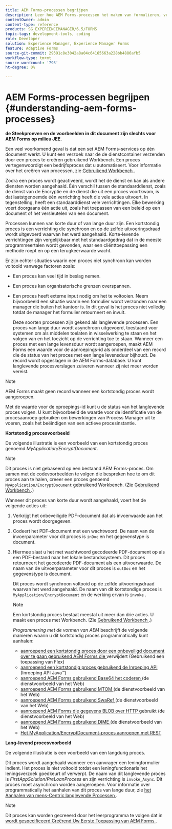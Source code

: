 ```yaml
---
title: AEM Forms-processen begrijpen
description: Leer hoe AEM Forms-processen het maken van formulieren, verzenden, gegevensverwerking, validatie, integratie, workflowautomatisering en uitvoerbeheer omvatten.
contentOwner: admin
content-type: reference
products: SG_EXPERIENCEMANAGER/6.5/FORMS
topic-tags: development-tools, coding
role: Developer
solution: Experience Manager, Experience Manager Forms
feature: Adaptive Forms
source-git-commit: 29391c8e3042a8a04c64165663a228bb4886afb5
workflow-type: tm+mt
source-wordcount: '793'
ht-degree: 0%

---
```


# AEM Forms-processen begrijpen {#understanding-aem-forms-processes}

**de Steekproeven en de voorbeelden in dit document zijn slechts voor AEM Forms op milieu JEE.**

Een veel voorkomend geval is dat een set AEM Forms-services op één document werkt. U kunt een verzoek naar de de dienstcontainer verzenden door een proces te creëren gebruikend Workbench. Een proces vertegenwoordigt een bedrijfsproces dat u automatiseert. Voor informatie over het creëren van processen, zie [ Gebruikend Workbench ](https://www.adobe.com/go/learn_aemforms_workbench_63).

Zodra een proces wordt geactiveerd, wordt het de dienst en kan als andere diensten worden aangehaald. Één verschil tussen de standaarddienst, zoals de dienst van de Encryptie en de dienst die uit een proces voortkwam, is dat laatstgenoemde één verrichting heeft die vele acties uitvoert. In tegenstelling, heeft een standaarddienst vele verrichtingen. Elke bewerking voert doorgaans één actie uit, zoals het toepassen van een beleid op een document of het versleutelen van een document.

Processen kunnen van korte duur of van lange duur zijn. Een kortstondig proces is een verrichting die synchroon en op de zelfde uitvoeringsdraad wordt uitgevoerd waarvan het werd aangehaald. Korte-levende verrichtingen zijn vergelijkbaar met het standaardgedrag dat in de meeste programmeertalen wordt gevonden, waar een cliënttoepassing een methode roept en op een terugkeerwaarde wacht.

Er zijn echter situaties waarin een proces niet synchroon kan worden voltooid vanwege factoren zoals:

* Een proces kan veel tijd in beslag nemen.
* Een proces kan organisatorische grenzen overspannen.
* Een proces heeft externe input nodig om het te voltooien. Neem bijvoorbeeld een situatie waarin een formulier wordt verzonden naar een manager die buiten het kantoor is. In dit geval is het proces niet volledig totdat de manager het formulier retourneert en invult.

  Deze soorten processen zijn gekend als langlevende processen. Een proces van lange duur wordt asynchroon uitgevoerd, toestaand voor systemen om als middelen toelaten in wisselwerking te staan en het volgen van en het toezicht op de verrichting toe te staan. Wanneer een proces met een lange levensduur wordt aangeroepen, maakt AEM Forms een waarde voor de aanroepings-id als onderdeel van een record die de status van het proces met een lange levensduur bijhoudt. De record wordt opgeslagen in de AEM Forms-database. U kunt langlevende procesverslagen zuiveren wanneer zij niet meer worden vereist.

>[!NOTE]
>
>AEM Forms maakt geen record wanneer een kortstondig proces wordt aangeroepen.

Met de waarde voor de oproepings-id kunt u de status van het langlevende proces volgen. U kunt bijvoorbeeld de waarde voor de identificatie van de procesaanroep gebruiken om bewerkingen van Process Manager uit te voeren, zoals het beëindigen van een actieve procesinstantie.

**Kortstondig procesvoorbeeld**

De volgende illustratie is een voorbeeld van een kortstondig proces genoemd *MyApplication/EncryptDocument*.

>[!NOTE]
>
>Dit proces is niet gebaseerd op een bestaand AEM Forms-proces. Om samen met de codevoorbeelden te volgen die bespreken hoe te om dit proces aan te halen, creeer een proces genoemd `MyApplication/EncryptDocument` gebruikend Workbench. (Zie [ Gebruikend Workbench ](https://www.adobe.com/go/learn_aemforms_workbench_63).)

Wanneer dit proces van korte duur wordt aangehaald, voert het de volgende acties uit:

1. Verkrijgt het onbeveiligde PDF-document dat als invoerwaarde aan het proces wordt doorgegeven.
1. Codeert het PDF-document met een wachtwoord. De naam van de invoerparameter voor dit proces is `inDoc` en het gegevenstype is document.
1. Hiermee slaat u het met wachtwoord gecodeerde PDF-document op als een PDF-bestand naar het lokale bestandssysteem. Dit proces retourneert het gecodeerde PDF-document als een uitvoerwaarde. De naam van de uitvoerparameter voor dit proces is `outDoc` en het gegevenstype is document.

   Dit proces wordt synchroon voltooid op de zelfde uitvoeringsdraad waarvan het werd aangehaald. De naam van dit kortstondige proces is `MyApplication/EncryptDocument` en de werking ervan is `invoke` .

   >[!NOTE]
   >
   >Een kortstondig proces bestaat meestal uit meer dan drie acties. U maakt een proces met Workbench. (Zie [ Gebruikend Workbench ](https://www.adobe.com/go/learn_aemforms_workbench_63).)

   *Programmering met de vormen van AEM* beschrijft de volgende manieren waarin u dit kortstondig proces programmatically kunt aanhalen:

   * [ aanroepend een kortstondig proces door een onbeveiligd document over te gaan gebruikend AEM Forms die ](/help/forms/developing/invoking-aem-forms-using-remoting.md#invoking-a-short-lived-process-by-passing-an-unsecure-document-using-remoting) verwijdert (Gebruikend een toepassing van Flex)
   * [ aanroepend een kortstondig proces gebruikend de Inroeping API ](/help/forms/developing/invoking-aem-forms-using-java.md#invoking-a-short-lived-process-using-the-invocation-api) (Inroeping API Java™)
   * [ aanroepend AEM Forms gebruikend Base64 het coderen ](/help/forms/developing/invoking-aem-forms-using-web.md#invoking-aem-forms-using-base64-encoding) (de dienstvoorbeeld van het Web)
   * [ aanroepend AEM Forms gebruikend MTOM ](/help/forms/developing/invoking-aem-forms-using-web.md#invoking-aem-forms-using-mtom) (de dienstvoorbeeld van het Web)
   * [ aanroepend AEM Forms gebruikend SwaRef ](/help/forms/developing/invoking-aem-forms-using-web.md#invoking-aem-forms-using-swaref) (de dienstvoorbeeld van het Web)
   * [ aanroepend AEM Forms die gegevens BLOB over HTTP ](/help/forms/developing/invoking-aem-forms-using-web.md#invoking-aem-forms-using-blob-data-over-http) gebruikt (de dienstvoorbeeld van het Web)
   * [ aanroepend AEM Forms gebruikend DIME ](/help/forms/developing/invoking-aem-forms-using-web.md#invoking-aem-forms-using-dime) (de dienstvoorbeeld van het Web)
   * [Het MyApplication/EncryptDocument-proces aanroepen met REST](/help/forms/developing/invoking-aem-forms-using-rest.md)

**Lang-levend procesvoorbeeld**

De volgende illustratie is een voorbeeld van een langdurig proces.

Dit proces wordt aangehaald wanneer een aanvrager een leningformulier indient. Het proces is niet voltooid totdat een leningfunctionaris het leningsverzoek goedkeurt of verwerpt. De naam van dit langlevende proces is *FirstAppSolution/PreLoanProcess* en zijn verrichting is `invoke_Async`. Dit proces moet asynchroon worden aangeroepen. Voor informatie over programmatically het aanhalen van dit proces van lange duur, zie [ het Aanhalen van mens-Centric langlevende Processen ](/help/forms/developing/invoking-human-centric-long-lived.md#invoking-human-centric-long-lived-processes).

>[!NOTE]
>
>Dit proces kan worden gecreeerd door het leerprogramma te volgen dat in [ wordt gespecificeerd Creërend Uw Eerste Toepassing van AEM Forms ](https://www.adobe.com/go/learn_aemforms_firstapp_ds_63).
